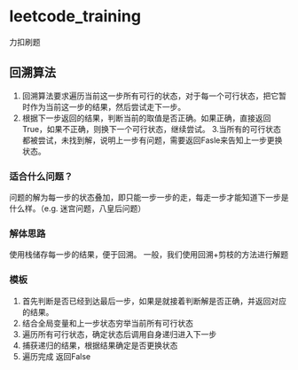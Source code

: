 # leetcode_training

力扣刷题

## 回溯算法

1. 回溯算法要求遍历当前这一步所有可行的状态，对于每一个可行状态，把它暂时作为当前这一步的结果，然后尝试走下一步。
2. 根据下一步返回的结果，判断当前的取值是否正确。如果正确，直接返回True，如果不正确，则换下一个可行状态，继续尝试。 3.当所有的可行状态都被尝试，未找到解，说明上一步有问题，需要返回Fasle来告知上一步更换状态。

### 适合什么问题？

问题的解为每一步的状态叠加，即只能一步一步的走，每走一步才能知道下一步是什么样。（e.g. 迷宫问题，八皇后问题）

### 解体思路

使用栈储存每一步的结果，便于回溯。 一般，我们使用回溯+剪枝的方法进行解题

### 模板

1. 首先判断是否已经到达最后一步，如果是就接着判断解是否正确，并返回对应的结果。
2. 结合全局变量和上一步状态穷举当前所有可行状态
3. 遍历所有可行状态，确定状态后调用自身递归进入下一步
4. 捕获递归的结果，根据结果确定是否更换状态
5. 遍历完成 返回False
